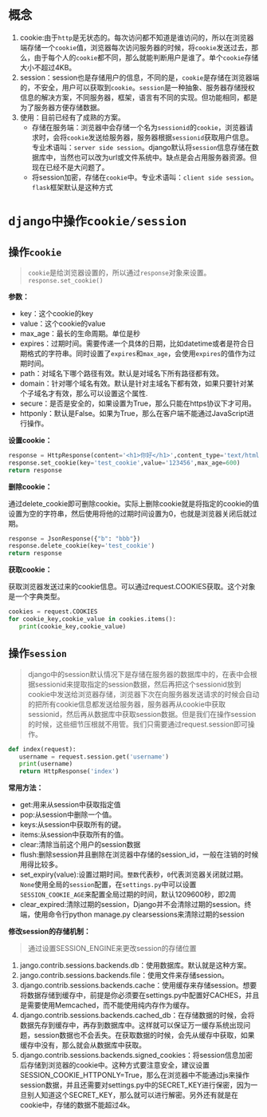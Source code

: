 # `概念`
1. cookie:由于`http`是无状态的。每次访问都不知道是谁访问的，所以在浏览器端存储一个`cookie`值，浏览器每次访问服务器的时候，将`cookie`发送过去，那么，由于每个人的`cookie`都不同，那么就能判断用户是谁了。单个`cookie`存储大小不超过4KB。
2. session：session也是存储用户的信息，不同的是，`cookie`是存储在浏览器端的，不安全，用户可以获取到`cookie`。`session`是一种抽象、服务器存储授权信息的解决方案，不同服务器，框架，语言有不同的实现。但功能相同，都是为了服务器方便存储数据。
3. 使用：目前已经有了成熟的方案。
    - 存储在服务端：浏览器中会存储一个名为`sessionid`的`cookie`，浏览器请求时，会将`cookie`发送给服务器，服务器根据`sessionid`获取用户信息。专业术语叫：`server side session`。django默认将`session`信息存储在数据库中，当然也可以改为url或文件系统中。缺点是会占用服务器资源。但现在已经不是大问题了。
    - 将session加密，存储在`cookie`中。专业术语叫：`client side session`。`flask`框架默认是这种方式

# `django中操作cookie/session`

## 操作`cookie`

>`cookie`是给浏览器设置的，所以通过`response`对象来设置。`response.set_cookie()`

**参数：**

- key：这个cookie的key
- value：这个cookie的value
- max_age：最长的生命周期。单位是秒
- expires：过期时间。需要传递一个具体的日期，比如datetime或者是符合日期格式的字符串。同时设置了`expires`和`max_age`，会使用`expires`的值作为过期时间。
- path：对域名下哪个路径有效。默认是对域名下所有路径都有效。
- domain：针对哪个域名有效。默认是针对主域名下都有效，如果只要针对某个子域名才有效，那么可以设置这个属性.
- secure：是否是安全的，如果设置为True，那么只能在https协议下才可用。
- httponly：默认是False。如果为True，那么在客户端不能通过JavaScript进行操作。

**设置cookie：**

```py
response = HttpResponse(content='<h1>你好</h1>',content_type='text/html')
response.set_cookie(key='test_cookie',value='123456',max_age=600)
return response
```

**删除cookie：**

通过delete_cookie即可删除cookie。实际上删除cookie就是将指定的cookie的值设置为空的字符串，然后使用将他的过期时间设置为0，也就是浏览器关闭后就过期。

```py
response = JsonResponse({"b": "bbb"})
response.delete_cookie(key='test_cookie')
return response
```

**获取cookie：**

获取浏览器发送过来的cookie信息。可以通过request.COOKIES获取。这个对象是一个字典类型。

```py
cookies = request.COOKIES
for cookie_key,cookie_value in cookies.items():
   print(cookie_key,cookie_value)
```


## 操作`session`

>django中的session默认情况下是存储在服务器的数据库中的，在表中会根据sessionid来提取指定的session数据，然后再把这个sessionid放到cookie中发送给浏览器存储，浏览器下次在向服务器发送请求的时候会自动的把所有cookie信息都发送给服务器，服务器再从cookie中获取sessionid，然后再从数据库中获取session数据。但是我们在操作session的时候，这些细节压根就不用管。我们只需要通过request.session即可操作。

```py
def index(request):
   username = request.session.get('username')
   print(username)
   return HttpResponse('index')
```

**常用方法：**

- get:用来从session中获取指定值
- pop:从session中删除一个值。
- keys:从session中获取所有的键。
- items:从session中获取所有的值。
- clear:清除当前这个用户的session数据
- flush:删除session并且删除在浏览器中存储的session_id，一般在注销的时候用得比较多。
- set_expiry(value):设置过期时间。`整数`代表秒，`0`代表浏览器关闭就过期。`None`使用全局的`session`配置，在`settings.py`中可以设置`SESSION_COOKIE_AGE`来配置全局过期的时间，默认1209600秒，即2周
- clear_expired:清除过期的session，Django并不会清除过期的session。终端，使用命令行python manage.py clearsessions来清除过期的session

**修改session的存储机制：**

>通过设置SESSION_ENGINE来更改session的存储位置

1. jango.contrib.sessions.backends.db：使用数据库。默认就是这种方案。
2. jango.contrib.sessions.backends.file：使用文件来存储session。
3. django.contrib.sessions.backends.cache：使用缓存来存储session。想要将数据存储到缓存中，前提是你必须要在settings.py中配置好CACHES，并且是需要使用Memcached，而不能使用纯内存作为缓存。
4. django.contrib.sessions.backends.cached_db：在存储数据的时候，会将数据先存到缓存中，再存到数据库中。这样就可以保证万一缓存系统出现问题，session数据也不会丢失。在获取数据的时候，会先从缓存中获取，如果缓存中没有，那么就会从数据库中获取。
5. django.contrib.sessions.backends.signed_cookies：将session信息加密后存储到浏览器的cookie中。这种方式要注意安全，建议设置SESSION_COOKIE_HTTPONLY=True，那么在浏览器中不能通过js来操作session数据，并且还需要对settings.py中的SECRET_KEY进行保密，因为一旦别人知道这个SECRET_KEY，那么就可以进行解密。另外还有就是在cookie中，存储的数据不能超过4k。